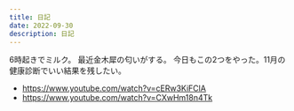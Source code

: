 ```yaml
---
title: 日記
date: 2022-09-30
description: 日記
---
```


6時起きでミルク。
最近金木犀の匂いがする。
今日もこの2つをやった。11月の健康診断でいい結果を残したい。
- https://www.youtube.com/watch?v=cERw3KiFClA
- https://www.youtube.com/watch?v=CXwHm18n4Tk
